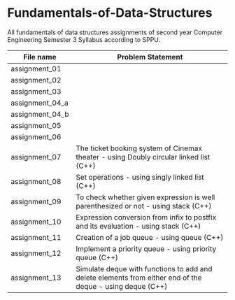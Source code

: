 # Fundamentals-of-Data-Structures

All fundamentals of data structures assignments of second year Computer Engineering Semester 3 Syllabus according to SPPU.

| File name | Problem Statement |
|-----|-----|
|assignment_01||
|assignment_02||
|assignment_03||
|assignment_04_a||
|assignment_04_b||
|assignment_05||
|assignment_06||
|assignment_07|The ticket booking system of Cinemax theater - using Doubly circular linked list (C++)|
|assignment_08|Set operations - using singly linked list (C++)|
|assignment_09|To check whether given expression is well parenthesized or not - using stack (C++)|
|assignment_10|Expression conversion from infix to postfix and its evaluation - using stack (C++)|
|assignment_11|Creation of a job queue - using queue (C++)|
|assignment_12|Implement a priority queue - using priority queue (C++)|
|assignment_13|Simulate deque with functions to add and delete elements from either end of the deque - using deque (C++)|
